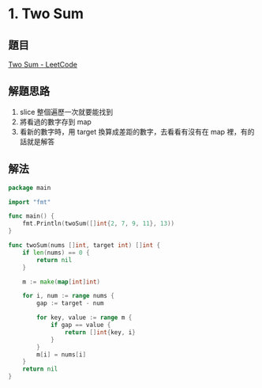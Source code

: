 # 1. Two Sum

## 題目

[Two Sum - LeetCode](https://leetcode.com/problems/two-sum/)

## 解題思路

1. slice 整個遍歷一次就要能找到
2. 將看過的數字存到 map
3. 看新的數字時，用 target 換算成差距的數字，去看看有沒有在 map 裡，有的話就是解答

## 解法

```go
package main

import "fmt"

func main() {
	fmt.Println(twoSum([]int{2, 7, 9, 11}, 13))
}

func twoSum(nums []int, target int) []int {
	if len(nums) == 0 {
		return nil
	}

	m := make(map[int]int)

	for i, num := range nums {
		gap := target - num

		for key, value := range m {
			if gap == value {
				return []int{key, i}
			}
		}
		m[i] = nums[i]
	}
	return nil
}
```
